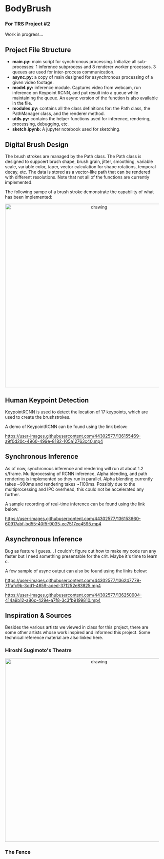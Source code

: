 # BodyBrush
### For TRS Project #2
Work in progress...

## Project File Structure
- **main.py:** main script for synchronous processing. Initialize all sub-processes: 1 inference subprocess and 8 renderer worker processes. 3 queues are used for inter-process communication.
- **async.py:** a copy of main designed for asynchronous processing of a given video footage.
- **model.py:** inference module. Captures video from webcam, run inference on Keypoint RCNN, and put result into a queue while maintaining the queue. An async version of the function is also available in the file.
- **modules.py:** contains all the class definitions for: the Path class, the PathManager class, and the renderer method.
- **utils.py:** contains the helper functions used for inference, rendering, processing, debugging, etc.
- **sketch.ipynb:** A jupyter notebook used for sketching.

## Digital Brush Design
The brush strokes are managed by the Path class. The Path class is designed to suppoert brush shape, brush grain, jitter, smoothing, variable scale, variable color, taper, vector calculation for shape rotations, temporal decay, etc. The data is stored as a vector-like path that can be rendered with different resolutions. Note that not all of the functions are currently implemented.

The following sampe of a brush stroke demonstrate the capability of what has been implemented:
<p align="center">
<img src="https://user-images.githubusercontent.com/44302577/136150395-771a3852-a415-4417-94c0-d288e1bdcac4.png" alt="drawing" width="600"/>
</p>

## Human Keypoint Detection

KeypointRCNN is used to detect the location of 17 keypoints, which are used to create the brushstrokes. 

A demo of KeypointRCNN can be found using the link below:

https://user-images.githubusercontent.com/44302577/136155469-a9f0d20c-4960-499e-8182-105a12763c40.mp4

## Synchronous Inference
As of now, synchronous inference and rendering will run at about 1.2 s/frame. Multiprocessing of RCNN inference, Alpha blending, and path rendering is implemented so they run in parallel. Alpha blending currently takes ~900ms and rendering takes ~1100ms. Possibly due to the multiprocessing and IPC overhead, this could not be accelerated any further.

A sample recording of real-time inference can be found using the link below:

https://user-images.githubusercontent.com/44302577/136153660-60917abf-bd55-40f5-9035-ec7517ee4595.mp4

## Asynchronous Inference
Bug as feature I guess... I couldn't figure out how to make my code run any faster but I need something presentable for the crit. Maybe it's time to learn c.

A few sample of async output can also be found using the links below:

https://user-images.githubusercontent.com/44302577/136247779-71fafc9b-3dd1-4659-aded-371252e83825.mp4

https://user-images.githubusercontent.com/44302577/136250904-414a9b12-a86c-429e-a7f8-3c3fb9199810.mp4



## Inspiration & Sources
Besides the various artists we viewed in class for this project, there are some other artists whose work inspired and informed this project.
Some technical reference material are also linked here.

### Hiroshi Sugimoto's Theatre
<p align="center">
<img src="https://user-images.githubusercontent.com/44302577/136246526-6ad4edf5-c1bf-4f6f-b11a-5ff2c61cf6fd.jpg" alt="drawing" width="600"/>
</p>

### The Fence
